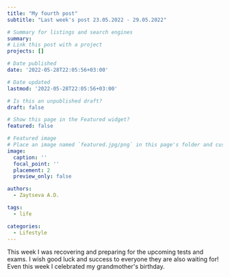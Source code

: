 ```yaml
---
title: "My fourth post"
subtitle: "Last week's post 23.05.2022 - 29.05.2022"

# Summary for listings and search engines
summary: 
# Link this post with a project
projects: []

# Date published
date: '2022-05-28T22:05:56+03:00'

# Date updated
lastmod: '2022-05-28T22:05:56+03:00'

# Is this an unpublished draft?
draft: false

# Show this page in the Featured widget?
featured: false

# Featured image
# Place an image named `featured.jpg/png` in this page's folder and customize its options here.
image:
  caption: ''
  focal_point: ''
  placement: 2
  preview_only: false

authors:
  - Zaytseva A.D.

tags:
  - life

categories:
  - Lifestyle
---
```


This week I was recovering and preparing for the upcoming tests and exams. I wish good luck and success to everyone they are also waiting for!
Even this week I celebrated my grandmother's birthday.
